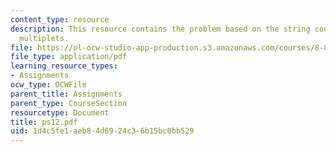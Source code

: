 ```yaml
---
content_type: resource
description: This resource contains the problem based on the string coupling and vector
  multiplets.
file: https://ol-ocw-studio-app-production.s3.amazonaws.com/courses/8-871-selected-topics-in-theoretical-particle-physics-branes-and-gauge-theory-dynamics-fall-2004/1d4c5fe1aeb84d6924c36b15bc0bb529_ps12.pdf
file_type: application/pdf
learning_resource_types:
- Assignments
ocw_type: OCWFile
parent_title: Assignments
parent_type: CourseSection
resourcetype: Document
title: ps12.pdf
uid: 1d4c5fe1-aeb8-4d69-24c3-6b15bc0bb529
---
```

